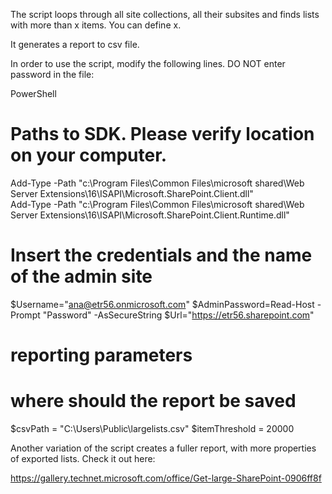 The script loops through all site collections, all their subsites and finds lists with more than x items. You can define x.

It generates a report to csv file.

 

 

 

In order to use the script, modify the following lines. DO NOT enter password in the file:

 

 

PowerShell
# Paths to SDK. Please verify location on your computer. 
Add-Type -Path "c:\Program Files\Common Files\microsoft shared\Web Server Extensions\16\ISAPI\Microsoft.SharePoint.Client.dll"  
Add-Type -Path "c:\Program Files\Common Files\microsoft shared\Web Server Extensions\16\ISAPI\Microsoft.SharePoint.Client.Runtime.dll"  
 
# Insert the credentials and the name of the admin site 
$Username="ana@etr56.onmicrosoft.com" 
$AdminPassword=Read-Host -Prompt "Password" -AsSecureString 
$Url="https://etr56.sharepoint.com" 
 
# reporting parameters 
 # where should the report be saved 
$csvPath = "C:\Users\Public\largelists.csv" 
$itemThreshold = 20000 
 
 
 

Another variation of the script creates a fuller report, with more properties of exported lists. Check it out here:

https://gallery.technet.microsoft.com/office/Get-large-SharePoint-0906ff8f
